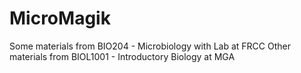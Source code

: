 # MicroMagik
Some materials from BIO204 - Microbiology with Lab at FRCC
Other materials from BIOL1001 - Introductory Biology at MGA
